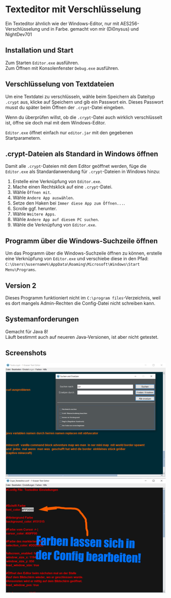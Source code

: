 # Texteditor mit Verschlüsselung

Ein Texteditor ähnlich wie der Windows-Editor, nur mit AES256-Verschlüsselung und in Farbe. gemacht von mir (Di0nysus) und NightDev701

## Installation und Start

Zum Starten `Editor.exe` ausführen.  
Zum Öffnen mit Konsolenfenster `Debug.exe` ausführen.

## Verschlüsselung von Textdateien

Um eine Textdatei zu verschlüsseln, wähle beim Speichern als Dateityp `.crypt` aus, klicke auf Speichern und gib ein Passwort ein. Dieses Passwort musst du später beim Öffnen der `.crypt`-Datei eingeben. 

Wenn du überprüfen willst, ob die `.crypt`-Datei auch wirklich verschlüsselt ist, öffne sie doch mal mit dem Windows-Editor.

`Editor.exe` öffnet einfach nur `editor.jar` mit den gegebenen Startparametern.

## .crypt-Dateien als Standard in Windows öffnen

Damit alle `.crypt`-Dateien mit dem Editor geöffnet werden, füge die `Editor.exe` als Standardanwendung für `.crypt`-Dateien in Windows hinzu:

1. Erstelle eine Verknüpfung von `Editor.exe`.
2. Mache einen Rechtsklick auf eine `.crypt`-Datei.
3. Wähle `Öffnen mit`.
4. Wähle `Andere App auswählen`.
5. Setze den Haken bei `Immer diese App zum Öffnen...`.
6. Scrolle ggf. herunter.
7. Wähle `Weitere Apps`.
8. Wähle `Andere App auf diesem PC suchen`.
9. Wähle die Verknüpfung von `Editor.exe`.

## Programm über die Windows-Suchzeile öffnen

Um das Programm über die Windows-Suchzeile öffnen zu können, erstelle eine Verknüpfung von `Editor.exe` und verschiebe diese in den Pfad:  
`C:\Users\%username%\AppData\Roaming\Microsoft\Windows\Start Menu\Programs`.

## Version 2

Dieses Programm funktioniert nicht im `C:\program files`-Verzeichnis, weil es dort mangels Admin-Rechten die Config-Datei nicht schreiben kann.

## Systemanforderungen

Gemacht für Java 8!  
Läuft bestimmt auch auf neueren Java-Versionen, ist aber nicht getestet.

## Screenshots
![Screenshot of the Program](pic-1.png)
![Screenshot of the Program](pic-2.png)
